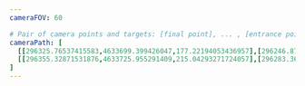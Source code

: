 ```yaml
---
cameraFOV: 60

# Pair of camera points and targets: [final point], ... , [entrance point]
cameraPath: [
  [[296325.76537415583,4633699.399426047,177.22194053436957],[296246.8796625461,4633633.276422189,92.47189249654215]],
  [[296355.32871531876,4633725.955291409,215.04293271724057],[296283.3627133376,4633662.6203386905,122.37494417350551]]
]
---
```

